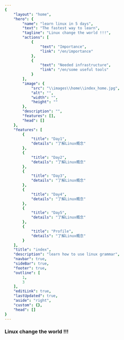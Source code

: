 ```yaml
---
{
    "layout": "home",
    "hero": {
        "name": "learn linux in 5 days",
        "text": "The fastest way to learn",
        "tagline": "Linux change the world !!!",
        "actions": [
            {
                "text": "Importance",
                "link": "/en/importance"
            },
            {
                "text": "Needed infrastructure",
                "link": "/en/some useful tools"
            }
        ],
        "image": {
            "src": "\\images\\home\\index_home.jpg",
            "alt": "",
            "width": "",
            "height": ""
        },
        "description": "",
        "features": [],
        "head": []
    },
    "features": [
        {
            "title": "Day1",
            "details": "了解Linux概念"
        },
        {
            "title": "Day2",
            "details": "了解Linux概念"
        },
        {
            "title": "Day3",
            "details": "了解Linux概念"
        },
        {
            "title": "Day4",
            "details": "了解Linux概念"
        },
        {
            "title": "Day5",
            "details": "了解Linux概念"
        },
        {
            "title": "Profile",
            "details": "了解Linux概念"
        }
    ],
    "title": "index",
    "description": "learn how to use linux grammar",
    "navbar": true,
    "sideBar": true,
    "footer": true,
    "outline": [
        1,
        3
    ],
    "editLink": true,
    "lastUpdated": true,
    "aside": "right",
    "custom": {},
    "head": []
}
---
```


### Linux change the world !!!
